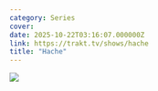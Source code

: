 ```yaml
---
category: Series
cover: 
date: 2025-10-22T03:16:07.000000Z
link: https://trakt.tv/shows/hache
title: "Hache"
---
```


![](https://walter-r2.trakt.tv/images/shows/000/147/926/fanarts/thumb/a7ea6faa90.jpg)